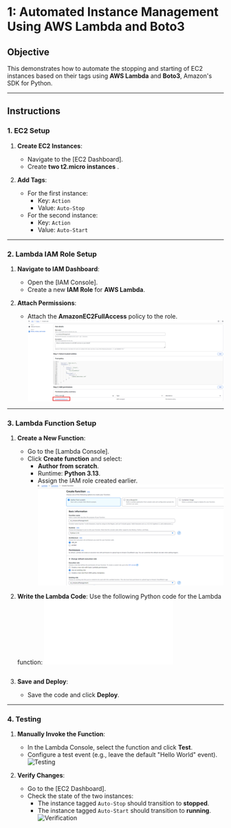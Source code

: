 # 1: Automated Instance Management Using AWS Lambda and Boto3

## Objective
This demonstrates how to automate the stopping and starting of EC2 instances based on their tags using **AWS Lambda** and **Boto3**, Amazon's SDK for Python.

---

## Instructions

### 1. EC2 Setup
1. **Create EC2 Instances**:
   - Navigate to the [EC2 Dashboard].
   - Create **two t2.micro instances** .

2. **Add Tags**:
   - For the first instance:
     - Key: `Action`
     - Value: `Auto-Stop`
   - For the second instance:
     - Key: `Action`
     - Value: `Auto-Start`

---

### 2. Lambda IAM Role Setup
1. **Navigate to IAM Dashboard**:
   - Open the [IAM Console].
   - Create a new **IAM Role** for **AWS Lambda**.

2. **Attach Permissions**:
   - Attach the **AmazonEC2FullAccess** policy to the role.
     ![IAM Role](images/InstanceMgmt_IAM_Role.png)

---

### 3. Lambda Function Setup
1. **Create a New Function**:
   - Go to the [Lambda Console].
   - Click **Create function** and select:
     - **Author from scratch**.
     - Runtime: **Python 3.13**.
     - Assign the IAM role created earlier.
       ![Lambda](images/InstanceMgmt_Lambda.png)

2. **Write the Lambda Code**:
   Use the following Python code for the Lambda function:
    ![IAM Role](Scripts/AutomatedInstanceManagement.py)
   ```

3. **Save and Deploy**:
   - Save the code and click **Deploy**.

---

### 4. Testing
1. **Manually Invoke the Function**:
   - In the Lambda Console, select the function and click **Test**.
   - Configure a test event (e.g., leave the default "Hello World" event).
     ![Testing](images/InstanceMgmt_Test.png)

2. **Verify Changes**:
   - Go to the [EC2 Dashboard].
   - Check the state of the two instances:
     - The instance tagged `Auto-Stop` should transition to **stopped**.
     - The instance tagged `Auto-Start` should transition to **running**.
       ![Verification](images/InstanceMgmt_EC2State.png)


